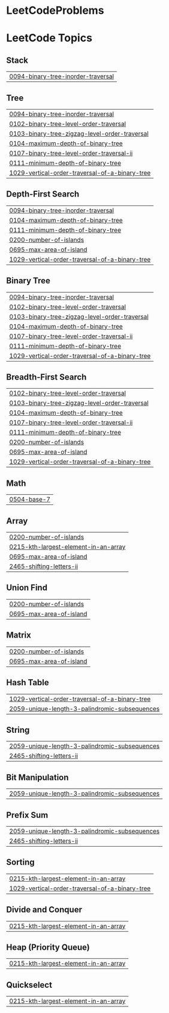 # LeetCodeProblems
<!---LeetCode Topics Start-->
# LeetCode Topics
## Stack
|  |
| ------- |
| [0094-binary-tree-inorder-traversal](https://github.com/subhashts03/LeetCodeProblems/tree/master/0094-binary-tree-inorder-traversal) |
## Tree
|  |
| ------- |
| [0094-binary-tree-inorder-traversal](https://github.com/subhashts03/LeetCodeProblems/tree/master/0094-binary-tree-inorder-traversal) |
| [0102-binary-tree-level-order-traversal](https://github.com/subhashts03/LeetCodeProblems/tree/master/0102-binary-tree-level-order-traversal) |
| [0103-binary-tree-zigzag-level-order-traversal](https://github.com/subhashts03/LeetCodeProblems/tree/master/0103-binary-tree-zigzag-level-order-traversal) |
| [0104-maximum-depth-of-binary-tree](https://github.com/subhashts03/LeetCodeProblems/tree/master/0104-maximum-depth-of-binary-tree) |
| [0107-binary-tree-level-order-traversal-ii](https://github.com/subhashts03/LeetCodeProblems/tree/master/0107-binary-tree-level-order-traversal-ii) |
| [0111-minimum-depth-of-binary-tree](https://github.com/subhashts03/LeetCodeProblems/tree/master/0111-minimum-depth-of-binary-tree) |
| [1029-vertical-order-traversal-of-a-binary-tree](https://github.com/subhashts03/LeetCodeProblems/tree/master/1029-vertical-order-traversal-of-a-binary-tree) |
## Depth-First Search
|  |
| ------- |
| [0094-binary-tree-inorder-traversal](https://github.com/subhashts03/LeetCodeProblems/tree/master/0094-binary-tree-inorder-traversal) |
| [0104-maximum-depth-of-binary-tree](https://github.com/subhashts03/LeetCodeProblems/tree/master/0104-maximum-depth-of-binary-tree) |
| [0111-minimum-depth-of-binary-tree](https://github.com/subhashts03/LeetCodeProblems/tree/master/0111-minimum-depth-of-binary-tree) |
| [0200-number-of-islands](https://github.com/subhashts03/LeetCodeProblems/tree/master/0200-number-of-islands) |
| [0695-max-area-of-island](https://github.com/subhashts03/LeetCodeProblems/tree/master/0695-max-area-of-island) |
| [1029-vertical-order-traversal-of-a-binary-tree](https://github.com/subhashts03/LeetCodeProblems/tree/master/1029-vertical-order-traversal-of-a-binary-tree) |
## Binary Tree
|  |
| ------- |
| [0094-binary-tree-inorder-traversal](https://github.com/subhashts03/LeetCodeProblems/tree/master/0094-binary-tree-inorder-traversal) |
| [0102-binary-tree-level-order-traversal](https://github.com/subhashts03/LeetCodeProblems/tree/master/0102-binary-tree-level-order-traversal) |
| [0103-binary-tree-zigzag-level-order-traversal](https://github.com/subhashts03/LeetCodeProblems/tree/master/0103-binary-tree-zigzag-level-order-traversal) |
| [0104-maximum-depth-of-binary-tree](https://github.com/subhashts03/LeetCodeProblems/tree/master/0104-maximum-depth-of-binary-tree) |
| [0107-binary-tree-level-order-traversal-ii](https://github.com/subhashts03/LeetCodeProblems/tree/master/0107-binary-tree-level-order-traversal-ii) |
| [0111-minimum-depth-of-binary-tree](https://github.com/subhashts03/LeetCodeProblems/tree/master/0111-minimum-depth-of-binary-tree) |
| [1029-vertical-order-traversal-of-a-binary-tree](https://github.com/subhashts03/LeetCodeProblems/tree/master/1029-vertical-order-traversal-of-a-binary-tree) |
## Breadth-First Search
|  |
| ------- |
| [0102-binary-tree-level-order-traversal](https://github.com/subhashts03/LeetCodeProblems/tree/master/0102-binary-tree-level-order-traversal) |
| [0103-binary-tree-zigzag-level-order-traversal](https://github.com/subhashts03/LeetCodeProblems/tree/master/0103-binary-tree-zigzag-level-order-traversal) |
| [0104-maximum-depth-of-binary-tree](https://github.com/subhashts03/LeetCodeProblems/tree/master/0104-maximum-depth-of-binary-tree) |
| [0107-binary-tree-level-order-traversal-ii](https://github.com/subhashts03/LeetCodeProblems/tree/master/0107-binary-tree-level-order-traversal-ii) |
| [0111-minimum-depth-of-binary-tree](https://github.com/subhashts03/LeetCodeProblems/tree/master/0111-minimum-depth-of-binary-tree) |
| [0200-number-of-islands](https://github.com/subhashts03/LeetCodeProblems/tree/master/0200-number-of-islands) |
| [0695-max-area-of-island](https://github.com/subhashts03/LeetCodeProblems/tree/master/0695-max-area-of-island) |
| [1029-vertical-order-traversal-of-a-binary-tree](https://github.com/subhashts03/LeetCodeProblems/tree/master/1029-vertical-order-traversal-of-a-binary-tree) |
## Math
|  |
| ------- |
| [0504-base-7](https://github.com/subhashts03/LeetCodeProblems/tree/master/0504-base-7) |
## Array
|  |
| ------- |
| [0200-number-of-islands](https://github.com/subhashts03/LeetCodeProblems/tree/master/0200-number-of-islands) |
| [0215-kth-largest-element-in-an-array](https://github.com/subhashts03/LeetCodeProblems/tree/master/0215-kth-largest-element-in-an-array) |
| [0695-max-area-of-island](https://github.com/subhashts03/LeetCodeProblems/tree/master/0695-max-area-of-island) |
| [2465-shifting-letters-ii](https://github.com/subhashts03/LeetCodeProblems/tree/master/2465-shifting-letters-ii) |
## Union Find
|  |
| ------- |
| [0200-number-of-islands](https://github.com/subhashts03/LeetCodeProblems/tree/master/0200-number-of-islands) |
| [0695-max-area-of-island](https://github.com/subhashts03/LeetCodeProblems/tree/master/0695-max-area-of-island) |
## Matrix
|  |
| ------- |
| [0200-number-of-islands](https://github.com/subhashts03/LeetCodeProblems/tree/master/0200-number-of-islands) |
| [0695-max-area-of-island](https://github.com/subhashts03/LeetCodeProblems/tree/master/0695-max-area-of-island) |
## Hash Table
|  |
| ------- |
| [1029-vertical-order-traversal-of-a-binary-tree](https://github.com/subhashts03/LeetCodeProblems/tree/master/1029-vertical-order-traversal-of-a-binary-tree) |
| [2059-unique-length-3-palindromic-subsequences](https://github.com/subhashts03/LeetCodeProblems/tree/master/2059-unique-length-3-palindromic-subsequences) |
## String
|  |
| ------- |
| [2059-unique-length-3-palindromic-subsequences](https://github.com/subhashts03/LeetCodeProblems/tree/master/2059-unique-length-3-palindromic-subsequences) |
| [2465-shifting-letters-ii](https://github.com/subhashts03/LeetCodeProblems/tree/master/2465-shifting-letters-ii) |
## Bit Manipulation
|  |
| ------- |
| [2059-unique-length-3-palindromic-subsequences](https://github.com/subhashts03/LeetCodeProblems/tree/master/2059-unique-length-3-palindromic-subsequences) |
## Prefix Sum
|  |
| ------- |
| [2059-unique-length-3-palindromic-subsequences](https://github.com/subhashts03/LeetCodeProblems/tree/master/2059-unique-length-3-palindromic-subsequences) |
| [2465-shifting-letters-ii](https://github.com/subhashts03/LeetCodeProblems/tree/master/2465-shifting-letters-ii) |
## Sorting
|  |
| ------- |
| [0215-kth-largest-element-in-an-array](https://github.com/subhashts03/LeetCodeProblems/tree/master/0215-kth-largest-element-in-an-array) |
| [1029-vertical-order-traversal-of-a-binary-tree](https://github.com/subhashts03/LeetCodeProblems/tree/master/1029-vertical-order-traversal-of-a-binary-tree) |
## Divide and Conquer
|  |
| ------- |
| [0215-kth-largest-element-in-an-array](https://github.com/subhashts03/LeetCodeProblems/tree/master/0215-kth-largest-element-in-an-array) |
## Heap (Priority Queue)
|  |
| ------- |
| [0215-kth-largest-element-in-an-array](https://github.com/subhashts03/LeetCodeProblems/tree/master/0215-kth-largest-element-in-an-array) |
## Quickselect
|  |
| ------- |
| [0215-kth-largest-element-in-an-array](https://github.com/subhashts03/LeetCodeProblems/tree/master/0215-kth-largest-element-in-an-array) |
<!---LeetCode Topics End-->